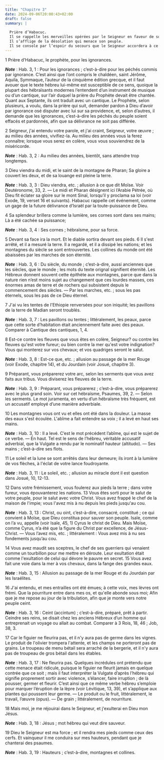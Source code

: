 ```yaml
---
title: "Chapitre 3"
date: 2024-09-06T20:00:43+02:00
draft: false
summary: |
  
  Prière d’Habacuc.
  Il se rappelle les merveilles opérées par le Seigneur en faveur de son peuple.
  Il s’afflige de la désolation qui menace son peuple.
  Il se console par l’espoir du secours que le Seigneur accordera à ce peuple.
---
```



1 Prière d'Habacuc, le prophète, pour les ignorances.

***Note*** :  Hab. 3, 1 : Pour les ignorances ; c’est-à-dire pour les péchés commis par ignorance. C’est ainsi que l’ont compris le chaldéen, saint Jérôme, Aquila, Symmaque, l’auteur de la cinquième édition grecque, et il faut avouer que le texte hébreu lui-même est susceptible de ce sens, quoique la plupart des hébraïsants modernes l’entendent d’un instrument de musique ou d’un cantique, sur l’air duquel la prière du Prophète devait être chantée. Quant aux Septante, ils ont traduit avec un cantique. Le Prophète, selon plusieurs, a voulu, dans la prière qui suit, demander pardon à Dieu d’avoir par ignorance osé disputer avec lui sur sa providence, et, selon d’autres, il demande que les ignorances, c’est-à-dire les péchés du peuple soient effacés et pardonnés, afin que sa délivrance ne soit pas différée.


2 Seigneur, j'ai entendu votre parole, et j'ai craint, Seigneur, votre œuvre ; au milieu des années, vivifiez-la. Au milieu des années vous la ferez connaître; lorsque vous serez en colère, vous vous souviendrez de la miséricorde.

***Note*** :  Hab. 3, 2 : Au milieu des années, bientôt, sans attendre trop longtemps.


3 Dieu viendra du midi, et le saint de la montagne de Pharan; Sa gloire a couvert les deux, et de sa louange est pleine la terre.

***Note*** :  Hab. 3, 3 : Dieu viendra, etc. ; allusion à ce que dit Moïse. Voir Deutéronome, 33, 2. ― Le midi et Pharan désignent ici l’Arabie Pétrée, où Dieu fit éclater sa gloire sur le mont Sinaï, lorsqu’il y proclama sa loi (voir Exode, 19, verset 16 et suivants). Habacuc rappelle cet événement, comme un gage de la future délivrance d’Israël par la toute-puissance de Dieu.

4 Sa splendeur brillera comme la lumière, ses cornes sont dans ses mains;
Là a été cachée sa puissance;

***Note*** :  Hab. 3, 4 : Ses cornes ; hébraïsme, pour sa force.


5 Devant sa face ira la mort. Et le diable sortira devant ses pieds. 6 Il s'est arrêté, et il a mesuré la terre. Il a regardé, et il a dissipé les nations; et les montagnes du siècle se sont entrouvertes. Les collines du monde ont été abaissées par les marches de son éternité.

***Note*** :  Hab. 3, 6 : Du siècle, du monde ; c’est-à-dire, aussi anciennes que les siècles, que le monde ; les mots du texte orignal signifient éternité. Les Hébreux donnent souvent cette épithète aux montagnes, parce que dans la nature rien n’est moins sujet au changement que ces lourdes masses, ces énormes amas de terre et de rochers qui subsistent depuis le commencement des siècles. ― Par les marches, etc. ; sous les pas éternels, sous les pas de ce Dieu éternel.


7 J'ai vu les tentes de l'Ethiopie renversées pour son iniquité; les pavillons de la terre de Madian seront troublés.

***Note*** :  Hab. 3, 7 : Les pavillons ou tentes ; littéralement, les peaux, parce que cette sorte d’habitation était anciennement faite avec des peaux. Comparer à Cantique des cantiques, 1, 4.

8 Est-ce contre les fleuves que vous êtes en colère, Seigneur? ou contre les fleuves qu'est votre fureur; ou bien contre la mer qu'est votre indignation?
Vous qui monterez sur vos chevaux; et vos quadriges seront le salut.

***Note*** :  Hab. 3, 8 : Est-ce que, etc. ; allusion au passage de la mer Rouge (voir Exode, chapitre 14), et du Jourdain (voir Josué, chapitre 3).


9 Préparant, vous préparerez votre arc, selon les serments que vous avez faits aux tribus. Vous diviserez les fleuves de la terre.

***Note*** :  Hab. 3, 9 : Préparant, vous préparerez ; c’est-à-dire, vous préparerez avec le plus grand soin. Voir sur cet hébraïsme, Psaumes, 39, 2. ― Selon les serments. Le mot juramenta, en vertu d’un hébraïsme très fréquent, est un accusatif employé d’une manière adverbiale.

10 Les montagnes vous ont vu et elles ont été dans la douleur. La masse des eaux s'est écoulée. L'abîme a fait entendre sa voix ; il a levé en haut ses mains.

***Note*** :  Hab. 3, 10 : Il a levé. C’est le mot précédent l’abîme, qui est le sujet de ce verbe. ― En haut. Tel est le sens de l’hébreu, véritable accusatif adverbial, que la Vulgate a rendu par le nominatif hauteur (altitudo). ― Ses mains ; c’est-à-dire ses flots.

11 Le soleil et la lune se sont arrêtés dans leur demeure; ils iront à la lumière de vos flèches, à l'éclat de votre lance foudroyante.

***Note*** :  Hab. 3, 11 : Le soleil, etc. ; allusion au miracle dont il est question dans Josué, 10, 12-13.


12 Dans votre frémissement, vous foulerez aux pieds la terre ; dans votre fureur, vous épouvanterez les nations. 13 Vous êtes sorti pour le salut de votre peuple, pour le salut avec votre Christ. Vous avez frappé le chef de la maison de l'impie; vous l'avez mis à nu depuis les pieds jusqu'au cou.

***Note*** :  Hab. 3, 13 : Christ, ou oint, c’est-à-dire, consacré, constitué ; ce qui convient à Moïse, que Dieu constitua pour sauver son peuple. Isaïe, comme on l’a vu, appelle (voir Isaïe, 45, 1) Cyrus le christ de Dieu. Mais Moïse, comme Cyrus, n’a été que la figure du Christ par excellence, de Jésus-Christ. ― Vous l’avez mis, etc. ; littéralement : Vous avez mis à nu ses fondements jusqu’au cou.


14 Vous avez maudit ses sceptres, le chef de ses guerriers qui venaient comme un tourbillon pour me mettre en déroute. Leur exultation était comme l'exultation de celui qui dévore le pauvre en secret. 15 Vous avez fait une voie dans la mer à vos chevaux, dans la fange des grandes eaux.

***Note*** :  Hab. 3, 15 : Allusion au passage de la mer Rouge et du Jourdain par les Israélites.


16 J'ai entendu, et mes entrailles ont été émues; à cette voix, mes lèvres ont frémi. Que la pourriture entre dans mes os, et qu'elle abonde sous moi; Afin que je me repose au jour de la tribulation, afin que je monte vers notre peuple ceint.

***Note*** :  Hab. 3, 16 : Ceint (accintum) ; c’est-à-dire, préparé, prêt à partir. Ceindre ses reins, se disait chez les anciens Hébreux d’un homme qui entreprenait un voyage ou allait au combat. Comparer à 3 Rois, 18, 46 ; Job, 38, 3.


17 Car le figuier ne fleurira pas, et il n'y aura pas de germe dans les vignes. Le produit de l'olivier trompera l'attente, et les champs ne porteront pas de grains. Le troupeau de menu bétail sera arraché de la bergerie, et il n'y aura pas de troupeau de gros bétail dans les étables.

***Note*** :  Hab. 3, 17 : Ne fleurira pas. Quelques incrédules ont prétendu que cette menace était ridicule, puisque le figuier ne fleurit jamais en quelque contrée que ce soit ; mais il faut interpréter la Vulgate d’après l’hébreu qui signifie proprement sortir avec violence, s’élancer, faire irruption ; de là pousser, germer et fleurir. C’est ainsi que ce même verbe hébreu s’emploie pour marquer l’éruption de la lèpre (voir Lévitique, 13, 39), et s’applique aux plantes qui poussent leur germe. ― Le produit ou le fruit, littéralement, le travail, l’œuvre (opus). ― De grain ; littéralement, de nourriture.


18 Mais moi, je me réjouirai dans le Seigneur, et j'exulterai en Dieu mon Jésus.

***Note*** :  Hab. 3, 18 : Jésus ; mot hébreu qui veut dire sauveur.

19 Dieu le Seigneur est ma force ; et il rendra mes pieds comme ceux des cerfs. Et vainqueur il me conduira sur mes hauteurs, pendant que je chanterai des psaumes.

***Note*** :  Hab. 3, 19 : Hauteurs ; c’est-à-dire, montagnes et collines.
